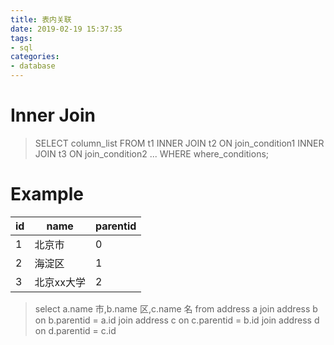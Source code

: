 ```yaml
---
title: 表内关联
date: 2019-02-19 15:37:35
tags:
- sql
categories: 
- database
---
```


# Inner Join

>SELECT column_list
>FROM t1
>INNER JOIN t2 ON join_condition1
>INNER JOIN t3 ON join_condition2
>...
>WHERE where_conditions;

# Example

| id   | name       | parentid |
| ---- | ---------- | -------- |
| 1    | 北京市     | 0        |
| 2    | 海淀区     | 1        |
| 3    | 北京xx大学 | 2        |

>select a.name 市,b.name 区,c.name 名
>from address a
>join address  b on b.parentid = a.id
>join address  c on c.parentid = b.id
>join address  d on d.parentid = c.id

